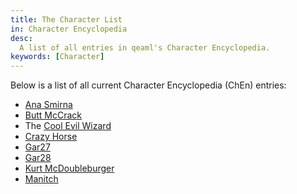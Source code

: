 ```yaml
---
title: The Character List
in: Character Encyclopedia
desc:
  A list of all entries in qeaml's Character Encyclopedia.
keywords: [Character]
---
```


Below is a list of all current Character Encyclopedia (ChEn) entries:

* [Ana Smirna]
* [Butt McCrack]
* The [Cool Evil Wizard]
* [Crazy Horse]
* [Gar27]
* [Gar28]
* [Kurt McDoubleburger]
* [Manitch]

[Ana Smirna]: /character/AnaSmirna
[Butt McCrack]: /character/ButtMcCrack
[Cool Evil Wizard]: /character/CoolEvilWizard
[Crazy Horse]: /character/CrazyHorse
[Gar27]: /character/Gar27
[Gar28]: /character/Gar28
[Kurt McDoubleburger]: /character/KurtMcDoubleburger
[Manitch]: /character/Manitch
